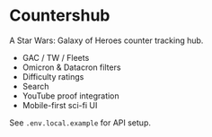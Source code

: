# Countershub

A Star Wars: Galaxy of Heroes counter tracking hub.

- GAC / TW / Fleets
- Omicron & Datacron filters
- Difficulty ratings
- Search
- YouTube proof integration
- Mobile-first sci-fi UI

See `.env.local.example` for API setup.
